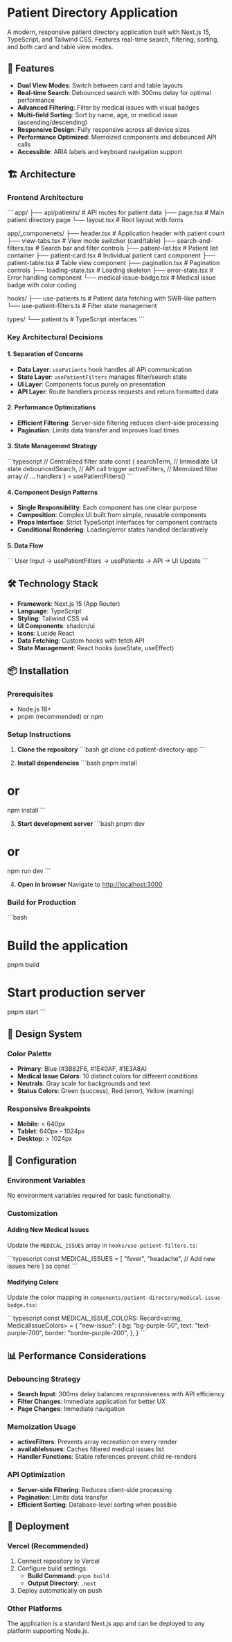 # Patient Directory Application

A modern, responsive patient directory application built with Next.js 15, TypeScript, and Tailwind CSS. Features real-time search, filtering, sorting, and both card and table view modes.

## 🚀 Features

- **Dual View Modes**: Switch between card and table layouts
- **Real-time Search**: Debounced search with 300ms delay for optimal performance
- **Advanced Filtering**: Filter by medical issues with visual badges
- **Multi-field Sorting**: Sort by name, age, or medical issue (ascending/descending)
- **Responsive Design**: Fully responsive across all device sizes
- **Performance Optimized**: Memoized components and debounced API calls
- **Accessible**: ARIA labels and keyboard navigation support

## 🏗️ Architecture

### Frontend Architecture

\`\`\`
app/
├── api/patients/          # API routes for patient data
├── page.tsx              # Main patient directory page
└── layout.tsx            # Root layout with fonts

app/_componenets/
├── header.tsx            # Application header with patient count
├── view-tabs.tsx         # View mode switcher (card/table)
├── search-and-filters.tsx # Search bar and filter controls
├── patient-list.tsx      # Patient list container
├── patient-card.tsx      # Individual patient card component
├── patient-table.tsx     # Table view component
├── pagination.tsx        # Pagination controls
├── loading-state.tsx     # Loading skeleton
├── error-state.tsx       # Error handling component
└── medical-issue-badge.tsx # Medical issue badge with color coding

hooks/
├── use-patients.ts       # Patient data fetching with SWR-like pattern
└── use-patient-filters.ts # Filter state management

types/
└── patient.ts            # TypeScript interfaces
\`\`\`

### Key Architectural Decisions

#### 1. **Separation of Concerns**

- **Data Layer**: `usePatients` hook handles all API communication
- **State Layer**: `usePatientFilters` manages filter/search state
- **UI Layer**: Components focus purely on presentation
- **API Layer**: Route handlers process requests and return formatted data

#### 2. **Performance Optimizations**

- **Efficient Filtering**: Server-side filtering reduces client-side processing
- **Pagination**: Limits data transfer and improves load times

#### 3. **State Management Strategy**

\`\`\`typescript
// Centralized filter state
const {
searchTerm, // Immediate UI state
debouncedSearch, // API call trigger
activeFilters, // Memoized filter array
// ... handlers
} = usePatientFilters()
\`\`\`

#### 4. **Component Design Patterns**

- **Single Responsibility**: Each component has one clear purpose
- **Composition**: Complex UI built from simple, reusable components
- **Props Interface**: Strict TypeScript interfaces for component contracts
- **Conditional Rendering**: Loading/error states handled declaratively

#### 5. **Data Flow**

\`\`\`
User Input → usePatientFilters → usePatients → API → UI Update
\`\`\`

## 🛠️ Technology Stack

- **Framework**: Next.js 15 (App Router)
- **Language**: TypeScript
- **Styling**: Tailwind CSS v4
- **UI Components**: shadcn/ui
- **Icons**: Lucide React
- **Data Fetching**: Custom hooks with fetch API
- **State Management**: React hooks (useState, useEffect)

## 📦 Installation

### Prerequisites

- Node.js 18+
- pnpm (recommended) or npm

### Setup Instructions

1. **Clone the repository**
   \`\`\`bash
   git clone <repository-url>
   cd patient-directory-app
   \`\`\`

2. **Install dependencies**
   \`\`\`bash
   pnpm install

# or

npm install
\`\`\`

3. **Start development server**
   \`\`\`bash
   pnpm dev

# or

npm run dev
\`\`\`

4. **Open in browser**
   Navigate to [http://localhost:3000](http://localhost:3000)

### Build for Production

\`\`\`bash

# Build the application

pnpm build

# Start production server

pnpm start
\`\`\`

## 🎨 Design System

### Color Palette

- **Primary**: Blue (#3B82F6, #1E40AF, #1E3A8A)
- **Medical Issue Colors**: 10 distinct colors for different conditions
- **Neutrals**: Gray scale for backgrounds and text
- **Status Colors**: Green (success), Red (error), Yellow (warning)

### Responsive Breakpoints

- **Mobile**: < 640px
- **Tablet**: 640px - 1024px
- **Desktop**: > 1024px

## 🔧 Configuration

### Environment Variables

No environment variables required for basic functionality.

### Customization

#### Adding New Medical Issues

Update the `MEDICAL_ISSUES` array in `hooks/use-patient-filters.ts`:

\`\`\`typescript
const MEDICAL_ISSUES = [
"fever",
"headache",
// Add new issues here
] as const
\`\`\`

#### Modifying Colors

Update the color mapping in `components/patient-directory/medical-issue-badge.tsx`:

\`\`\`typescript
const MEDICAL_ISSUE_COLORS: Record<string, MedicalIssueColors> = {
"new-issue": {
bg: "bg-purple-50",
text: "text-purple-700",
border: "border-purple-200",
},
}
\`\`\`

## 📊 Performance Considerations

### Debouncing Strategy

- **Search Input**: 300ms delay balances responsiveness with API efficiency
- **Filter Changes**: Immediate application for better UX
- **Page Changes**: Immediate navigation

### Memoization Usage

- **activeFilters**: Prevents array recreation on every render
- **availableIssues**: Caches filtered medical issues list
- **Handler Functions**: Stable references prevent child re-renders

### API Optimization

- **Server-side Filtering**: Reduces client-side processing
- **Pagination**: Limits data transfer
- **Efficient Sorting**: Database-level sorting when possible

## 🚀 Deployment

### Vercel (Recommended)

1. Connect repository to Vercel
2. Configure build settings:
   - **Build Command**: `pnpm build`
   - **Output Directory**: `.next`
3. Deploy automatically on push

### Other Platforms

The application is a standard Next.js app and can be deployed to any platform supporting Node.js.
